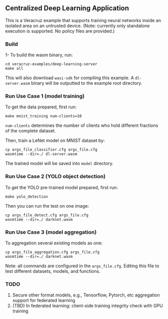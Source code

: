 ## Centralized Deep Learning Application

This is a Veracruz example that supports training neural networks inside an isolated area on an untrusted device.
(Note: currently only standalone execution is supported. No policy files are provided.)


### Build

1- To build the wasm binary, run:
```
cd veracruz-examples/deep-learning-server
make all
```
This will also download `wasi-sdk` for compiling this example. A `dl-server.wasm` binary will be outputted to the example root directory.


### Run Use Case  1 (model training)

To get the data prepared, first run:
```
make mnist_training num-clients=10
```
`num-clients` determines the number of clients who hold different fractions of the complete dataset.

Then, train a LeNet model on MNIST dataset by:
```
cp args_file_classifier.cfg args_file.cfg
wasmtime --dir=./ dl-server.wasm
```

The trained model will be saved into `model` directory.


### Run Use Case 2 (YOLO object detection)

To get the YOLO pre-trained model prepared, first run:
```
make yolo_detection
```

Then you can run the test on one image:
```
cp args_file_detect.cfg args_file.cfg
wasmtime --dir=./ darknet.wasm
```


### Run Use Case 3 (model aggregation)

To aggregation several existing models as one:
```
cp args_file_aggregation.cfg args_file.cfg
wasmtime --dir=./ darknet.wasm
```

Note: all commands are configured in the `args_file.cfg`. Editing this file to test different datasets, models, and functions.

### TODO
1. Secure other format models, e.g., Tensorflow, Pytorch, etc aggregation support for federated learning
2. (TBD) In federated learning: client-side training integrity check with GPU training